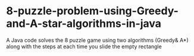 # 8-puzzle-problem-using-Greedy-and-A-star-algorithms-in-java
A Java code solves the 8 puzzle game using two algorithms (Greedy&amp; A*) along with the steps at each time you slide the empty rectangle
